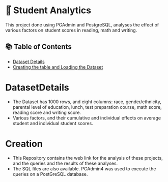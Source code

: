 <h1> 📓๋ Student Analytics </h1>
This project done using PGAdmin and PostgreSQL, analyses the effect of various factors on student scores in reading, math and writing. 

## 📚 Table of Contents
- [Dataset Details](#Datasetdetail)
- [Creating the table and Loading the Dataset](#creation)

# DatasetDetails 
- The Dataset has 1000 rows, and eight columns: race, gender/ethnicity, parental level of education, lunch, test preparation course, math score, reading score and writing score.
- Various factors, and their cumulative and individual effects on average student and individual student scores.

# Creation
- This Repository contains the web link for the analysis of these projects, and the queries and the results of these analyses.
- The SQL files are also available. PGAdmin4 was used to execute the queries on a PostGreSQL database.
  
